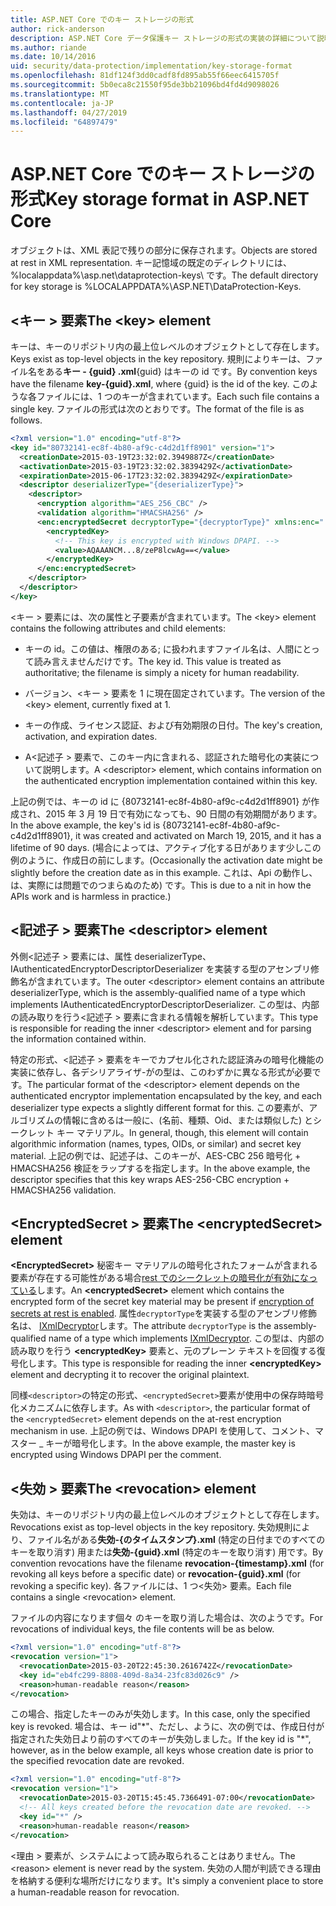 ```yaml
---
title: ASP.NET Core でのキー ストレージの形式
author: rick-anderson
description: ASP.NET Core データ保護キー ストレージの形式の実装の詳細について説明します。
ms.author: riande
ms.date: 10/14/2016
uid: security/data-protection/implementation/key-storage-format
ms.openlocfilehash: 81df124f3dd0cadf8fd895ab55f66eec6415705f
ms.sourcegitcommit: 5b0eca8c21550f95de3bb21096bd4fd4d9098026
ms.translationtype: MT
ms.contentlocale: ja-JP
ms.lasthandoff: 04/27/2019
ms.locfileid: "64897479"
---
```

# <a name="key-storage-format-in-aspnet-core"></a><span data-ttu-id="87962-103">ASP.NET Core でのキー ストレージの形式</span><span class="sxs-lookup"><span data-stu-id="87962-103">Key storage format in ASP.NET Core</span></span>

<a name="data-protection-implementation-key-storage-format"></a>

<span data-ttu-id="87962-104">オブジェクトは、XML 表記で残りの部分に保存されます。</span><span class="sxs-lookup"><span data-stu-id="87962-104">Objects are stored at rest in XML representation.</span></span> <span data-ttu-id="87962-105">キー記憶域の既定のディレクトリには、%localappdata%\asp.net\dataprotection-keys\ です。</span><span class="sxs-lookup"><span data-stu-id="87962-105">The default directory for key storage is %LOCALAPPDATA%\ASP.NET\DataProtection-Keys\.</span></span>

## <a name="the-key-element"></a><span data-ttu-id="87962-106">\<キー > 要素</span><span class="sxs-lookup"><span data-stu-id="87962-106">The \<key> element</span></span>

<span data-ttu-id="87962-107">キーは、キーのリポジトリ内の最上位レベルのオブジェクトとして存在します。</span><span class="sxs-lookup"><span data-stu-id="87962-107">Keys exist as top-level objects in the key repository.</span></span> <span data-ttu-id="87962-108">規則によりキーは、ファイル名をある**キー - {guid} .xml**{guid} はキーの id です。</span><span class="sxs-lookup"><span data-stu-id="87962-108">By convention keys have the filename **key-{guid}.xml**, where {guid} is the id of the key.</span></span> <span data-ttu-id="87962-109">このような各ファイルには、1 つのキーが含まれています。</span><span class="sxs-lookup"><span data-stu-id="87962-109">Each such file contains a single key.</span></span> <span data-ttu-id="87962-110">ファイルの形式は次のとおりです。</span><span class="sxs-lookup"><span data-stu-id="87962-110">The format of the file is as follows.</span></span>

```xml
<?xml version="1.0" encoding="utf-8"?>
<key id="80732141-ec8f-4b80-af9c-c4d2d1ff8901" version="1">
  <creationDate>2015-03-19T23:32:02.3949887Z</creationDate>
  <activationDate>2015-03-19T23:32:02.3839429Z</activationDate>
  <expirationDate>2015-06-17T23:32:02.3839429Z</expirationDate>
  <descriptor deserializerType="{deserializerType}">
    <descriptor>
      <encryption algorithm="AES_256_CBC" />
      <validation algorithm="HMACSHA256" />
      <enc:encryptedSecret decryptorType="{decryptorType}" xmlns:enc="...">
        <encryptedKey>
          <!-- This key is encrypted with Windows DPAPI. -->
          <value>AQAAANCM...8/zeP8lcwAg==</value>
        </encryptedKey>
      </enc:encryptedSecret>
    </descriptor>
  </descriptor>
</key>
```

<span data-ttu-id="87962-111">\<キー > 要素には、次の属性と子要素が含まれています。</span><span class="sxs-lookup"><span data-stu-id="87962-111">The \<key> element contains the following attributes and child elements:</span></span>

* <span data-ttu-id="87962-112">キーの id。この値は、権限のある; に扱われますファイル名は、人間にとって読み言えませんだけです。</span><span class="sxs-lookup"><span data-stu-id="87962-112">The key id. This value is treated as authoritative; the filename is simply a nicety for human readability.</span></span>

* <span data-ttu-id="87962-113">バージョン、\<キー > 要素を 1 に現在固定されています。</span><span class="sxs-lookup"><span data-stu-id="87962-113">The version of the \<key> element, currently fixed at 1.</span></span>

* <span data-ttu-id="87962-114">キーの作成、ライセンス認証、および有効期限の日付。</span><span class="sxs-lookup"><span data-stu-id="87962-114">The key's creation, activation, and expiration dates.</span></span>

* <span data-ttu-id="87962-115">A\<記述子 > 要素で、このキー内に含まれる、認証された暗号化の実装について説明します。</span><span class="sxs-lookup"><span data-stu-id="87962-115">A \<descriptor> element, which contains information on the authenticated encryption implementation contained within this key.</span></span>

<span data-ttu-id="87962-116">上記の例では、キーの id に {80732141-ec8f-4b80-af9c-c4d2d1ff8901} が作成され、2015 年 3 月 19 日で有効になっても、90 日間の有効期間があります。</span><span class="sxs-lookup"><span data-stu-id="87962-116">In the above example, the key's id is {80732141-ec8f-4b80-af9c-c4d2d1ff8901}, it was created and activated on March 19, 2015, and it has a lifetime of 90 days.</span></span> <span data-ttu-id="87962-117">(場合によっては、アクティブ化する日があります少しこの例のように、作成日の前にします。</span><span class="sxs-lookup"><span data-stu-id="87962-117">(Occasionally the activation date might be slightly before the creation date as in this example.</span></span> <span data-ttu-id="87962-118">これは、Api の動作し、は、実際には問題でのつまらぬのため) です。</span><span class="sxs-lookup"><span data-stu-id="87962-118">This is due to a nit in how the APIs work and is harmless in practice.)</span></span>

## <a name="the-descriptor-element"></a><span data-ttu-id="87962-119">\<記述子 > 要素</span><span class="sxs-lookup"><span data-stu-id="87962-119">The \<descriptor> element</span></span>

<span data-ttu-id="87962-120">外側\<記述子 > 要素には、属性 deserializerType、IAuthenticatedEncryptorDescriptorDeserializer を実装する型のアセンブリ修飾名が含まれています。</span><span class="sxs-lookup"><span data-stu-id="87962-120">The outer \<descriptor> element contains an attribute deserializerType, which is the assembly-qualified name of a type which implements IAuthenticatedEncryptorDescriptorDeserializer.</span></span> <span data-ttu-id="87962-121">この型は、内部の読み取りを行う\<記述子 > 要素に含まれる情報を解析しています。</span><span class="sxs-lookup"><span data-stu-id="87962-121">This type is responsible for reading the inner \<descriptor> element and for parsing the information contained within.</span></span>

<span data-ttu-id="87962-122">特定の形式、\<記述子 > 要素をキーでカプセル化された認証済みの暗号化機能の実装に依存し、各デシリアライザ-がの型は、このわずかに異なる形式が必要です。</span><span class="sxs-lookup"><span data-stu-id="87962-122">The particular format of the \<descriptor> element depends on the authenticated encryptor implementation encapsulated by the key, and each deserializer type expects a slightly different format for this.</span></span> <span data-ttu-id="87962-123">この要素が、アルゴリズムの情報に含めるは一般に、(名前、種類、Oid、または類似した) とシークレット キー マテリアル。</span><span class="sxs-lookup"><span data-stu-id="87962-123">In general, though, this element will contain algorithmic information (names, types, OIDs, or similar) and secret key material.</span></span> <span data-ttu-id="87962-124">上記の例では、記述子は、このキーが、AES-CBC 256 暗号化 + HMACSHA256 検証をラップするを指定します。</span><span class="sxs-lookup"><span data-stu-id="87962-124">In the above example, the descriptor specifies that this key wraps AES-256-CBC encryption + HMACSHA256 validation.</span></span>

## <a name="the-encryptedsecret-element"></a><span data-ttu-id="87962-125">\<EncryptedSecret > 要素</span><span class="sxs-lookup"><span data-stu-id="87962-125">The \<encryptedSecret> element</span></span>

<span data-ttu-id="87962-126">**&lt;EncryptedSecret&gt;** 秘密キー マテリアルの暗号化されたフォームが含まれる要素が存在する可能性がある場合[rest でのシークレットの暗号化が有効になっている](xref:security/data-protection/implementation/key-encryption-at-rest)します。</span><span class="sxs-lookup"><span data-stu-id="87962-126">An **&lt;encryptedSecret&gt;** element which contains the encrypted form of the secret key material may be present if [encryption of secrets at rest is enabled](xref:security/data-protection/implementation/key-encryption-at-rest).</span></span> <span data-ttu-id="87962-127">属性`decryptorType`を実装する型のアセンブリ修飾名は、 [IXmlDecryptor](/dotnet/api/microsoft.aspnetcore.dataprotection.xmlencryption.ixmldecryptor)します。</span><span class="sxs-lookup"><span data-stu-id="87962-127">The attribute `decryptorType` is the assembly-qualified name of a type which implements [IXmlDecryptor](/dotnet/api/microsoft.aspnetcore.dataprotection.xmlencryption.ixmldecryptor).</span></span> <span data-ttu-id="87962-128">この型は、内部の読み取りを行う **&lt;encryptedKey&gt;** 要素と、元のプレーン テキストを回復する復号化します。</span><span class="sxs-lookup"><span data-stu-id="87962-128">This type is responsible for reading the inner **&lt;encryptedKey&gt;** element and decrypting it to recover the original plaintext.</span></span>

<span data-ttu-id="87962-129">同様`<descriptor>`の特定の形式、`<encryptedSecret>`要素が使用中の保存時暗号化メカニズムに依存します。</span><span class="sxs-lookup"><span data-stu-id="87962-129">As with `<descriptor>`, the particular format of the `<encryptedSecret>` element depends on the at-rest encryption mechanism in use.</span></span> <span data-ttu-id="87962-130">上記の例では、Windows DPAPI を使用して、コメント、マスター _ キーが暗号化します。</span><span class="sxs-lookup"><span data-stu-id="87962-130">In the above example, the master key is encrypted using Windows DPAPI per the comment.</span></span>

## <a name="the-revocation-element"></a><span data-ttu-id="87962-131">\<失効 > 要素</span><span class="sxs-lookup"><span data-stu-id="87962-131">The \<revocation> element</span></span>

<span data-ttu-id="87962-132">失効は、キーのリポジトリ内の最上位レベルのオブジェクトとして存在します。</span><span class="sxs-lookup"><span data-stu-id="87962-132">Revocations exist as top-level objects in the key repository.</span></span> <span data-ttu-id="87962-133">失効規則により、ファイル名がある**失効-{のタイムスタンプ}.xml** (特定の日付までのすべてのキーを取り消す) 用または**失効-{guid}.xml** (特定のキーを取り消す) 用です。</span><span class="sxs-lookup"><span data-stu-id="87962-133">By convention revocations have the filename **revocation-{timestamp}.xml** (for revoking all keys before a specific date) or **revocation-{guid}.xml** (for revoking a specific key).</span></span> <span data-ttu-id="87962-134">各ファイルには、1 つ\<失効> 要素。</span><span class="sxs-lookup"><span data-stu-id="87962-134">Each file contains a single \<revocation> element.</span></span>

<span data-ttu-id="87962-135">ファイルの内容になります個々 のキーを取り消した場合は、次のようです。</span><span class="sxs-lookup"><span data-stu-id="87962-135">For revocations of individual keys, the file contents will be as below.</span></span>

```xml
<?xml version="1.0" encoding="utf-8"?>
<revocation version="1">
  <revocationDate>2015-03-20T22:45:30.2616742Z</revocationDate>
  <key id="eb4fc299-8808-409d-8a34-23fc83d026c9" />
  <reason>human-readable reason</reason>
</revocation>
```

<span data-ttu-id="87962-136">この場合、指定したキーのみが失効します。</span><span class="sxs-lookup"><span data-stu-id="87962-136">In this case, only the specified key is revoked.</span></span> <span data-ttu-id="87962-137">場合は、キー id"\*"、ただし、ように、次の例では、作成日付が指定された失効日より前のすべてのキーが失効しました。</span><span class="sxs-lookup"><span data-stu-id="87962-137">If the key id is "\*", however, as in the below example, all keys whose creation date is prior to the specified revocation date are revoked.</span></span>

```xml
<?xml version="1.0" encoding="utf-8"?>
<revocation version="1">
  <revocationDate>2015-03-20T15:45:45.7366491-07:00</revocationDate>
  <!-- All keys created before the revocation date are revoked. -->
  <key id="*" />
  <reason>human-readable reason</reason>
</revocation>
```

<span data-ttu-id="87962-138">\<理由 > 要素が、システムによって読み取られることはありません。</span><span class="sxs-lookup"><span data-stu-id="87962-138">The \<reason> element is never read by the system.</span></span> <span data-ttu-id="87962-139">失効の人間が判読できる理由を格納する便利な場所だけになります。</span><span class="sxs-lookup"><span data-stu-id="87962-139">It's simply a convenient place to store a human-readable reason for revocation.</span></span>
